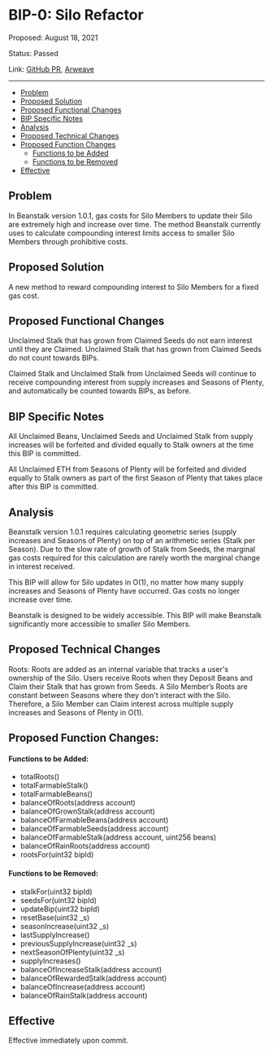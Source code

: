 ﻿# BIP-0: Silo Refactor

Proposed: August 18, 2021

Status: Passed

Link: [GitHub PR](https://github.com/BeanstalkFarms/Beanstalk/pull/1), [Arweave](https://arweave.net/cBvmRC2xNv9pWvT_e-0xkhTIpZc6PPtNqPNzO3c2H5I)

---

 - [Problem](#problem)
 - [Proposed Solution](#proposed-solution)
 - [Proposed Functional Changes](#proposed-functional-changes)
 - [BIP Specific Notes](#bip-specific-notes)
 - [Analysis](#analysis)
 - [Proposed Technical Changes](#proposed-technical-changes)
 - [Proposed Function Changes](#proposed-function-changes)
	 - [Functions to be Added](#functions-to-be-added)
	 - [Functions to be Removed](#functions-to-be-removed)
 - [Effective](#effective)

## Problem

In Beanstalk version 1.0.1, gas costs for Silo Members to update their Silo are extremely high and increase over time. The method Beanstalk currently uses to calculate compounding interest limits access to smaller Silo Members through prohibitive costs.

## Proposed Solution

A new method to reward compounding interest to Silo Members for a fixed gas cost.

## Proposed Functional Changes

Unclaimed Stalk that has grown from Claimed Seeds do not earn interest until they are Claimed. Unclaimed Stalk that has grown from Claimed Seeds do not count towards BIPs.

Claimed Stalk and Unclaimed Stalk from Unclaimed Seeds will continue to receive compounding interest from supply increases and Seasons of Plenty, and automatically be counted towards BIPs, as before.

## BIP Specific Notes

All Unclaimed Beans, Unclaimed Seeds and Unclaimed Stalk from supply increases will be forfeited and divided equally to Stalk owners at the time this BIP is committed.

All Unclaimed ETH from Seasons of Plenty will be forfeited and divided equally to Stalk owners as part of the first Season of Plenty that takes place after this BIP is committed.

## Analysis

Beanstalk version 1.0.1 requires calculating geometric series (supply increases and Seasons of Plenty) on top of an arithmetic series (Stalk per Season). Due to the slow rate of growth of Stalk from Seeds, the marginal gas costs required for this calculation are rarely worth the marginal change in interest received.

This BIP will allow for Silo updates in O(1), no matter how many supply increases and Seasons of Plenty have occurred. Gas costs no longer increase over time.

Beanstalk is designed to be widely accessible. This BIP will make Beanstalk significantly more accessible to smaller Silo Members.

## Proposed Technical Changes

Roots: Roots are added as an internal variable that tracks a user's ownership of the Silo. Users receive Roots when they Deposit Beans and Claim their Stalk that has grown from Seeds. A Silo Member’s Roots are constant between Seasons where they don't interact with the Silo. Therefore, a Silo Member can Claim interest across multiple supply increases and Seasons of Plenty in O(1).

## Proposed Function Changes:

#### Functions to be Added:

- totalRoots()  
- totalFarmableStalk()  
- totalFarmableBeans()  
- balanceOfRoots(address account)  
- balanceOfGrownStalk(address account)  
- balanceOfFarmableBeans(address account)  
- balanceOfFarmableSeeds(address account)  
- balanceOfFarmableStalk(address account, uint256 beans)  
- balanceOfRainRoots(address account)  
- rootsFor(uint32 bipId)

#### Functions to be Removed:

- stalkFor(uint32 bipId)  
- seedsFor(uint32 bipId)  
- updateBip(uint32 bipId)  
- resetBase(uint32 _s)  
- seasonIncrease(uint32 _s)  
- lastSupplyIncrease()  
- previousSupplyIncrease(uint32 _s)  
- nextSeasonOfPlenty(uint32 _s)  
- supplyIncreases()  
- balanceOfIncreaseStalk(address account)  
- balanceOfRewardedStalk(address account)  
- balanceOfIncrease(address account)  
- balanceOfRainStalk(address account)

## Effective

Effective immediately upon commit.